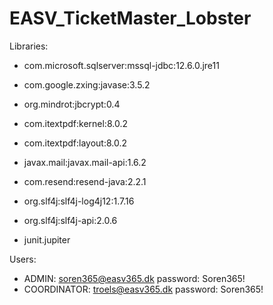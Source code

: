 # EASV_TicketMaster_Lobster

Libraries:
- com.microsoft.sqlserver:mssql-jdbc:12.6.0.jre11
- com.google.zxing:javase:3.5.2
- org.mindrot:jbcrypt:0.4
- com.itextpdf:kernel:8.0.2
- com.itextpdf:layout:8.0.2
- javax.mail:javax.mail-api:1.6.2
- com.resend:resend-java:2.2.1
- org.slf4j:slf4j-log4j12:1.7.16
- org.slf4j:slf4j-api:2.0.6


- junit.jupiter

Users:
- ADMIN: soren365@easv365.dk password: Soren365! 
- COORDINATOR: troels@easv365.dk password: Soren365!

